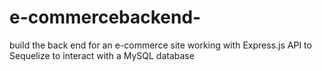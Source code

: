 # e-commercebackend-
build the back end for an e-commerce site working with Express.js API to Sequelize to interact with a MySQL database
